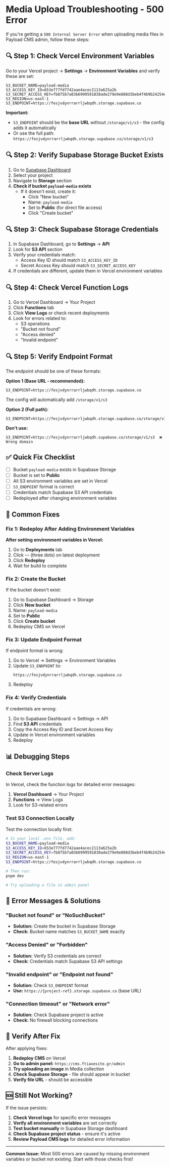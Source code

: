 # Media Upload Troubleshooting - 500 Error

If you're getting a `500 Internal Server Error` when uploading media files in Payload CMS admin, follow these steps:

## 🔍 Step 1: Check Vercel Environment Variables

Go to your Vercel project → **Settings** → **Environment Variables** and verify these are set:

```env
S3_BUCKET_NAME=payload-media
S3_ACCESS_KEY_ID=653e777fd7742aae4acec2113a625a2b
S3_SECRET_ACCESS_KEY=fb875b7a03b6999591838ade279e9e888d3beb4f4b9b24254e246283b6209796
S3_REGION=us-east-1
S3_ENDPOINT=https://fesjvdynrrarrljwbqdh.storage.supabase.co
```

**Important:** 
- `S3_ENDPOINT` should be the **base URL** without `/storage/v1/s3` - the config adds it automatically
- Or use the full path: `https://fesjvdynrrarrljwbqdh.storage.supabase.co/storage/v1/s3`

## 🔍 Step 2: Verify Supabase Storage Bucket Exists

1. Go to [Supabase Dashboard](https://supabase.com/dashboard)
2. Select your project
3. Navigate to **Storage** section
4. **Check if bucket `payload-media` exists**
   - If it doesn't exist, create it:
     - Click "New bucket"
     - Name: `payload-media`
     - Set to **Public** (for direct file access)
     - Click "Create bucket"

## 🔍 Step 3: Check Supabase Storage Credentials

1. In Supabase Dashboard, go to **Settings** → **API**
2. Look for **S3 API** section
3. Verify your credentials match:
   - Access Key ID should match `S3_ACCESS_KEY_ID`
   - Secret Access Key should match `S3_SECRET_ACCESS_KEY`
4. If credentials are different, update them in Vercel environment variables

## 🔍 Step 4: Check Vercel Function Logs

1. Go to Vercel Dashboard → Your Project
2. Click **Functions** tab
3. Click **View Logs** or check recent deployments
4. Look for errors related to:
   - S3 operations
   - "Bucket not found"
   - "Access denied"
   - "Invalid endpoint"

## 🔍 Step 5: Verify Endpoint Format

The endpoint should be one of these formats:

**Option 1 (Base URL - recommended):**
```
S3_ENDPOINT=https://fesjvdynrrarrljwbqdh.storage.supabase.co
```
The config will automatically add `/storage/v1/s3`

**Option 2 (Full path):**
```
S3_ENDPOINT=https://fesjvdynrrarrljwbqdh.storage.supabase.co/storage/v1/s3
```

**Don't use:**
```
S3_ENDPOINT=https://fesjvdynrrarrljwbqdh.supabase.co/storage/v1/s3  ❌ Wrong domain
```

## ✅ Quick Fix Checklist

- [ ] Bucket `payload-media` exists in Supabase Storage
- [ ] Bucket is set to **Public**
- [ ] All S3 environment variables are set in Vercel
- [ ] `S3_ENDPOINT` format is correct
- [ ] Credentials match Supabase S3 API credentials
- [ ] Redeployed after changing environment variables

## 🔧 Common Fixes

### Fix 1: Redeploy After Adding Environment Variables

**After setting environment variables in Vercel:**
1. Go to **Deployments** tab
2. Click **⋯** (three dots) on latest deployment
3. Click **Redeploy**
4. Wait for build to complete

### Fix 2: Create the Bucket

If the bucket doesn't exist:
1. Go to Supabase Dashboard → Storage
2. Click **New bucket**
3. Name: `payload-media`
4. Set to **Public**
5. Click **Create bucket**
6. Redeploy CMS on Vercel

### Fix 3: Update Endpoint Format

If endpoint format is wrong:
1. Go to Vercel → Settings → Environment Variables
2. Update `S3_ENDPOINT` to:
   ```
   https://fesjvdynrrarrljwbqdh.storage.supabase.co
   ```
3. Redeploy

### Fix 4: Verify Credentials

If credentials are wrong:
1. Go to Supabase Dashboard → Settings → API
2. Find **S3 API** credentials
3. Copy the Access Key ID and Secret Access Key
4. Update in Vercel environment variables
5. Redeploy

## 📊 Debugging Steps

### Check Server Logs

In Vercel, check the function logs for detailed error messages:

1. **Vercel Dashboard** → Your Project
2. **Functions** → View Logs
3. Look for S3-related errors

### Test S3 Connection Locally

Test the connection locally first:

```bash
# In your local .env file, add:
S3_BUCKET_NAME=payload-media
S3_ACCESS_KEY_ID=653e777fd7742aae4acec2113a625a2b
S3_SECRET_ACCESS_KEY=fb875b7a03b6999591838ade279e9e888d3beb4f4b9b24254e246283b6209796
S3_REGION=us-east-1
S3_ENDPOINT=https://fesjvdynrrarrljwbqdh.storage.supabase.co

# Then run:
pnpm dev

# Try uploading a file in admin panel
```

## 🚨 Error Messages & Solutions

### "Bucket not found" or "NoSuchBucket"
- **Solution:** Create the bucket in Supabase Storage
- **Check:** Bucket name matches `S3_BUCKET_NAME` exactly

### "Access Denied" or "Forbidden"
- **Solution:** Verify S3 credentials are correct
- **Check:** Credentials match Supabase S3 API settings

### "Invalid endpoint" or "Endpoint not found"
- **Solution:** Check `S3_ENDPOINT` format
- **Use:** `https://{project-ref}.storage.supabase.co` (base URL)

### "Connection timeout" or "Network error"
- **Solution:** Check Supabase project is active
- **Check:** No firewall blocking connections

## 📝 Verify After Fix

After applying fixes:

1. **Redeploy CMS** on Vercel
2. **Go to admin panel:** `https://cms.ftiaxesite.gr/admin`
3. **Try uploading an image** in Media collection
4. **Check Supabase Storage** - file should appear in bucket
5. **Verify file URL** - should be accessible

## 🆘 Still Not Working?

If the issue persists:

1. **Check Vercel logs** for specific error messages
2. **Verify all environment variables** are set correctly
3. **Test bucket manually** in Supabase Storage dashboard
4. **Check Supabase project status** - ensure it's active
5. **Review Payload CMS logs** for detailed error information

---

**Common Issue:** Most 500 errors are caused by missing environment variables or bucket not existing. Start with those checks first!

